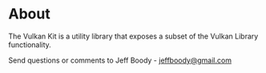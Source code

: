 About
=====

The Vulkan Kit is a utility library that exposes a subset
of the Vulkan Library functionality.

Send questions or comments to Jeff Boody - jeffboody@gmail.com
